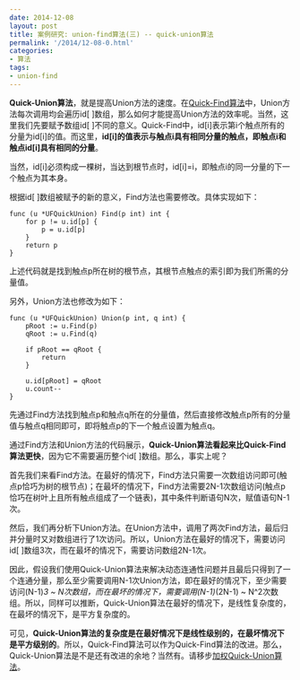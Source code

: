 ```yaml
---
date: 2014-12-08
layout: post
title: 案例研究: union-find算法(三) -- quick-union算法
permalink: '/2014/12-08-0.html'
categories:
- 算法
tags:
- union-find
---
```



**Quick-Union算法**，就是提高Union方法的速度。在[Quick-Find算法](https://zhujiefirst.github.io/2014/12-07-0.html)中，Union方法每次调用均会遍历id[ ]数组，那么如何才能提高Union方法的效率呢。当然，这里我们先要赋予数组id[ ]不同的意义。Quick-Find中，id[i]表示第i个触点所有的分量为id[i]的值。而这里，**id[i]的值表示与触点i具有相同分量的触点，即触点i和触点id[i]具有相同的分量**。

当然，id[i]必须构成一棵树，当达到根节点时，id[i]=i，即触点i的同一分量的下一个触点为其本身。

根据id[ ]数组被赋予的新的意义，Find方法也需要修改。具体实现如下：

	func (u *UFQuickUnion) Find(p int) int {
	    for p != u.id[p] {
	        p = u.id[p]
	    }
	    return p
	}

上述代码就是找到触点p所在树的根节点，其根节点触点的索引即为我们所需的分量值。

另外，Union方法也修改为如下：

	func (u *UFQuickUnion) Union(p int, q int) {
	    pRoot := u.Find(p)
	    qRoot := u.Find(q)
	 
	    if pRoot == qRoot {
	        return
	    }
	 
	    u.id[pRoot] = qRoot
	    u.count--
	}

先通过Find方法找到触点p和触点q所在的分量值，然后直接修改触点p所有的分量值与触点q相同即可，即将触点p的下一个触点设置为触点q。

通过Find方法和Union方法的代码展示，**Quick-Union算法看起来比Quick-Find算法更快**，因为它不需要遍历整个id[ ]数组。那么，事实上呢？

首先我们来看Find方法。在最好的情况下，Find方法只需要一次数组访问即可(触点p恰巧为树的根节点)；在最坏的情况下，Find方法需要2N-1次数组访问(触点p恰巧在树叶上且所有触点组成了一个链表)，其中条件判断语句N次，赋值语句N-1次。

然后，我们再分析下Union方法。在Union方法中，调用了两次Find方法，最后归并分量时又对数组进行了1次访问。所以，Union方法在最好的情况下，需要访问id[ ]数组3次，而在最坏的情况下，需要访问数组2N-1次。

因此，假设我们使用Quick-Union算法来解决动态连通性问题并且最后只得到了一个连通分量，那么至少需要调用N-1次Union方法，即在最好的情况下，至少需要访问(N-1)*3 ~ N次数组，而在最坏的情况下，需要调用(N-1)*(2N-1) ~ N^2次数组。所以，同样可以推断，Quick-Union算法在最好的情况下，是线性复杂度的，在最坏的情况下，是平方复杂度的。

可见，**Quick-Union算法的复杂度是在最好情况下是线性级别的，在最坏情况下是平方级别的**。所以，Quick-Find算法可以作为Quick-Find算法的改进。那么，Quick-Union算法是不是还有改进的余地？当然有。请移步[加权Quick-Union算法](https://zhujiefirst.github.io/2014/12-12-0.html)。